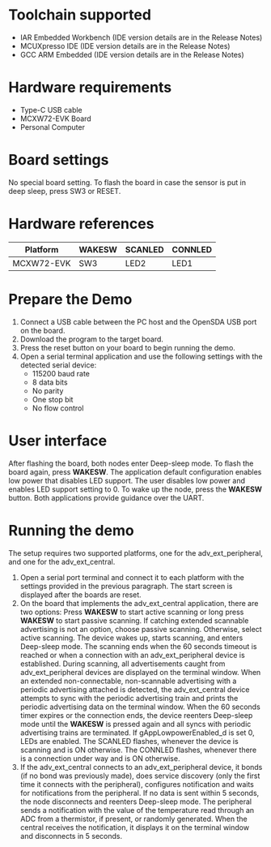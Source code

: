 Toolchain supported
===================
- IAR Embedded Workbench (IDE version details are in the Release Notes)
- MCUXpresso IDE (IDE version details are in the Release Notes)
- GCC ARM Embedded (IDE version details are in the Release Notes)

Hardware requirements
=====================
- Type-C USB cable
- MCXW72-EVK Board
- Personal Computer

Board settings
==============
No special board setting.
To flash the board in case the sensor is put in deep sleep, press SW3 or RESET.

Hardware references
=====================
|  Platform   | WAKESW | SCANLED   | CONNLED  |
|-------------|--------|--------   |----------|
| MCXW72-EVK  | SW3    |  LED2     | LED1     |

Prepare the Demo
================
1.  Connect a USB cable between the PC host and the OpenSDA USB port on the board.
2.  Download the program to the target board.
3.  Press the reset button on your board to begin running the demo.
4.  Open a serial terminal application and use the following settings with the detected serial device:
    - 115200 baud rate
    - 8 data bits
    - No parity
    - One stop bit
    - No flow control

User interface
================
After flashing the board, both nodes enter Deep-sleep mode. To flash the board again, press **WAKESW**.
The application default configuration enables low power that disables LED support.
The user disables low power and enables LED support setting to 0.
To wake up the node, press the **WAKESW** button. Both applications provide guidance over the UART.

Running the demo
================
The setup requires two supported platforms, one for the adv_ext_peripheral, and one for the adv_ext_central.

1. Open a serial port terminal and connect it to each platform with the settings provided in the previous paragraph.
The start screen is displayed after the boards are reset.
2. On the board that implements the adv_ext_central application, there are two options: Press **WAKESW** to start
active scanning or long press **WAKESW** to start passive scanning. If catching extended scannable advertising is
not an option, choose passive scanning. Otherwise, select active scanning.
The device wakes up, starts scanning, and enters Deep-sleep mode. The scanning ends when the 60 seconds timeout is
reached or when a connection with an adv_ext_peripheral device is established.
During scanning, all advertisements caught from adv_ext_peripheral devices are displayed on the terminal
window. When an extended non-connectable, non-scannable advertising with a periodic advertising attached is detected,
the adv_ext_central device attempts to sync with the periodic advertising train and prints the periodic advertising
data on the terminal window.
When the 60 seconds timer expires or the connection ends, the device reenters Deep-sleep mode until the **WAKESW** is pressed
again and all syncs with periodic advertising trains are terminated.
If gAppLowpowerEnabled_d is set 0, LEDs are enabled. The SCANLED flashes, whenever the device is scanning and is ON otherwise.
The CONNLED flashes, whenever there is a connection under way and is ON otherwise.
3. If the adv_ext_central connects to an adv_ext_peripheral device, it bonds (if no bond was previously made),
does service discovery (only the first time it connects with the peripheral), configures notification and waits for notifications
from the peripheral. If no data is sent within 5 seconds, the node disconnects and reenters Deep-sleep mode.
The peripheral sends a notification with the value of the temperature read through an ADC from a thermistor, if present, or randomly generated.
When the central receives the notification, it displays it on the terminal window and disconnects in 5 seconds.